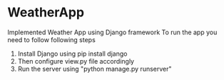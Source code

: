 # WeatherApp
Implemented Weather App using Django framework
To run the app you need to follow following steps
1. Install Django using pip install django
2. Then configure view.py file accordingly
3. Run the server using "python manage.py runserver"
